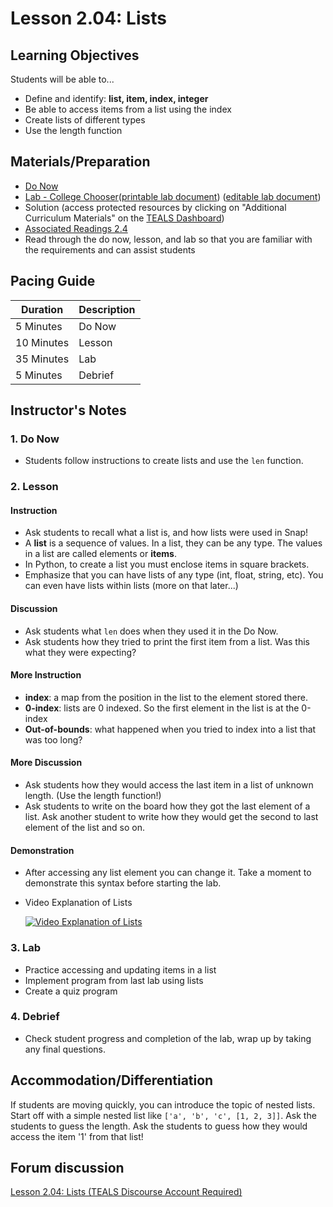 # Lesson 2.04: Lists

## Learning Objectives

Students will be able to...

* Define and identify: **list, item, index, integer**
* Be able to access items from a list using the index
* Create lists of different types
* Use the length function

## Materials/Preparation

* [Do Now]
* [Lab - College Chooser]([printable lab document]) ([editable lab document])
* Solution (access protected resources by clicking on "Additional Curriculum Materials" on the [TEALS Dashboard])
* [Associated Readings 2.4](https://tealsk12.gitbook.io/intro-cs-2/readings#2-4)
* Read through the do now, lesson, and lab so that you are familiar with the requirements and can assist students

## Pacing Guide

| **Duration**   | **Description** |
| ---------- | ----------- |
| 5 Minutes  | Do Now      |
| 10 Minutes | Lesson      |
| 35 Minutes | Lab         |
| 5 Minutes | Debrief  |

## Instructor's Notes

### 1. Do Now

* Students follow instructions to create lists and use the `len` function.

### 2. Lesson

#### Instruction

* Ask students to recall what a list is, and how lists were used in Snap!
* A **list** is a sequence of values. In a list, they can be any type. The values in a list are called elements or **items**.
* In Python, to create a list you must enclose items in square brackets.
* Emphasize that you can have lists of any type (int, float, string, etc). You can even have lists within lists (more on that later...)

#### Discussion

* Ask students what `len` does when they used it in the Do Now.
* Ask students how they tried to print the first item from a list. Was this what they were expecting?

#### More Instruction

* **index**: a map from the position in the list to the element stored there.
* **0-index**: lists are 0 indexed. So the first element in the list is at the 0-index
* **Out-of-bounds**: what happened when you tried to index into a list that was too long?

#### More Discussion

* Ask students how they would access the last item in a list of unknown length. (Use the length function!)
* Ask students to write on the board how they got the last element of a list. Ask another student to write how they would get the second to last element of the list and so on.

#### Demonstration

* After accessing any list element you can change it. Take a moment to demonstrate this syntax before starting the lab.
* Video Explanation of Lists

  [![Video Explanation of Lists](https://img.youtube.com/vi/wO6lG82RbhM/0.jpg)](https://youtu.be/wO6lG82RbhM?t=67)

### 3. Lab

* Practice accessing and updating items in a list
* Implement program from last lab using lists
* Create a quiz program

### 4. Debrief

* Check student progress and completion of the lab, wrap up by taking any final questions.

## Accommodation/Differentiation

If students are moving quickly, you can introduce the topic of nested lists. Start off with a simple nested list like `['a', 'b', 'c', [1, 2, 3]]`. Ask the students to guess the length. Ask the students to guess how they would access the item '1' from that list!

## Forum discussion

[Lesson 2.04: Lists (TEALS Discourse Account Required)](https://forums.tealsk12.org/c/2nd-semester-unit-2/lesson-2-04-lists)
  
[Do Now]:do_now.md
[Lab - College Chooser]:lab.md
[TEALS Dashboard]:http:/www.tealsk12.org/dashboard
[printable lab document]: https://github.com/TEALSK12/2nd-semester-introduction-to-computer-science/raw/master/units/2_unit/04_lesson/lab.pdf
[editable lab document]: https://github.com/TEALSK12/2nd-semester-introduction-to-computer-science/raw/master/units/2_unit/04_lesson/lab.docx
